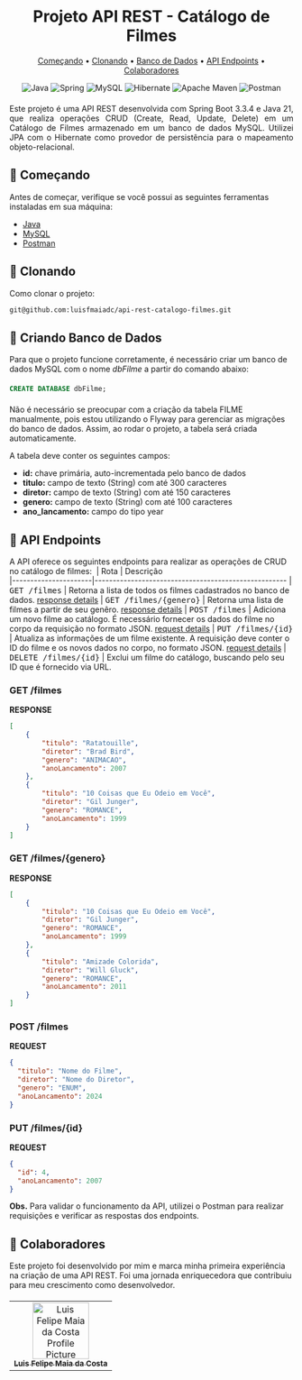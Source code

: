 <h1 align="center">Projeto API REST - Catálogo de Filmes</h1>
<p align="center">
 <a href="#started">Começando</a> • 
  <a href="#cloning">Clonando</a> •
 <a href="#creating">Banco de Dados</a> •
 <a href="#routes">API Endpoints</a> •
 <a href="#colab">Colaboradores</a>
</p>

<p align="center" style="margin-bottom: 20;">
    <img src="https://img.shields.io/badge/java-%23ED8B00.svg?style=for-the-badge&logo=openjdk&logoColor=white" alt="Java" />
    <img src="https://img.shields.io/badge/spring-%236DB33F.svg?style=for-the-badge&logo=spring&logoColor=white" alt="Spring" />
    <img src="https://img.shields.io/badge/mysql-4479A1.svg?style=for-the-badge&logo=mysql&logoColor=white" alt="MySQL" />
    <img src="https://img.shields.io/badge/Hibernate-59666C?style=for-the-badge&logo=Hibernate&logoColor=white" alt="Hibernate" />
    <img src="https://img.shields.io/badge/Apache%20Maven-C71A36?style=for-the-badge&logo=Apache%20Maven&logoColor=white" alt="Apache Maven" />
    <img src="https://img.shields.io/badge/Postman-FF6C37?style=for-the-badge&logo=postman&logoColor=white" alt="Postman" />
</p>

<p style="text-align: justify;">Este projeto é uma API REST desenvolvida com Spring Boot 3.3.4 e Java 21, que realiza operações CRUD (Create, Read, Update, Delete) em um Catálogo de Filmes armazenado em um banco de dados MySQL. Utilizei JPA com o Hibernate como provedor de persistência para o mapeamento objeto-relacional.</p>

<h2 id="started">🚀 Começando</h2>

Antes de começar, verifique se você possui as seguintes ferramentas instaladas em sua máquina:

- [Java](https://www.oracle.com/java/technologies/downloads/#java22)
- [MySQL](https://dev.mysql.com/downloads/installer/)
- [Postman](https://www.postman.com/downloads/)

<h2 id="cloning">👾 Clonando</h2>

Como clonar o projeto:
```bash
git@github.com:luisfmaiadc/api-rest-catalogo-filmes.git
```

<h2 id="creating">💾 Criando Banco de Dados</h2>
<p style="margin-bottom: 20;">Para que o projeto funcione corretamente, é necessário criar um banco de dados MySQL com o nome <i>dbFilme</i> a partir do comando abaixo:</p>


```SQL
CREATE DATABASE dbFilme;
```

<p style="margin-top: 20;">Não é necessário se preocupar com a criação da tabela FILME manualmente, pois estou utilizando o Flyway para gerenciar as migrações do banco de dados. Assim, ao rodar o projeto, a tabela será criada automaticamente.</p>

A tabela deve conter os seguintes campos:

- <b>id:</b> chave primária, auto-incrementada pelo banco de dados
- <b>titulo:</b> campo de texto (String) com até 300 caracteres
- <b>diretor:</b> campo de texto (String) com até 150 caracteres
- <b>genero:</b> campo de texto (String) com até 100 caracteres
- <b>ano_lancamento:</b> campo do tipo year

<h2 id="routes">📍 API Endpoints</h2>

A API oferece os seguintes endpoints para realizar as operações de CRUD no catálogo de filmes:
​
| Rota               | Descrição                                          
|----------------------|-----------------------------------------------------
| <kbd>GET /filmes</kbd>     | Retorna a lista de todos os filmes cadastrados no banco de dados. [response details](#get-filmes)
| <kbd>GET /filmes/{genero}</kbd>     | Retorna uma lista de filmes a partir de seu genêro. [response details](#get-filmes-genero)
| <kbd>POST /filmes</kbd>     | Adiciona um novo filme ao catálogo. É necessário fornecer os dados do filme no corpo da requisição no formato JSON. [request details](#post-filmes)
| <kbd>PUT /filmes/{id}</kbd>     | Atualiza as informações de um filme existente. A requisição deve conter o ID do filme e os novos dados no corpo, no formato JSON. [request details](#put-filmes)
| <kbd>DELETE /filmes/{id}</kbd>     | Exclui um filme do catálogo, buscando pelo seu ID que é fornecido via URL.

<h3 id="get-filmes">GET /filmes</h3>

**RESPONSE**
```json
[
    {
        "titulo": "Ratatouille",
        "diretor": "Brad Bird",
        "genero": "ANIMACAO",
        "anoLancamento": 2007
    },
    {
        "titulo": "10 Coisas que Eu Odeio em Você",
        "diretor": "Gil Junger",
        "genero": "ROMANCE",
        "anoLancamento": 1999
    }
]
```

<h3 id="get-filmes-genero">GET /filmes/{genero}</h3>

**RESPONSE**
```json
[
    {
        "titulo": "10 Coisas que Eu Odeio em Você",
        "diretor": "Gil Junger",
        "genero": "ROMANCE",
        "anoLancamento": 1999
    },
    {
        "titulo": "Amizade Colorida",
        "diretor": "Will Gluck",
        "genero": "ROMANCE",
        "anoLancamento": 2011
    }
]
```

<h3 id="post-filmes">POST /filmes</h3>

**REQUEST**
```json
{
  "titulo": "Nome do Filme",
  "diretor": "Nome do Diretor",
  "genero": "ENUM",
  "anoLancamento": 2024
}
```

<h3 id="put-filmes">PUT /filmes/{id}</h3>

**REQUEST**
```json
{
  "id": 4,  
  "anoLancamento": 2007
}
```

<b>Obs.</b> Para validar o funcionamento da API, utilizei o Postman para realizar requisições e verificar as respostas dos endpoints.

<h2 id="colab">🤝 Colaboradores</h2>
<p style="margin-bottom: 20;">Este projeto foi desenvolvido por mim e marca minha primeira experiência na criação de uma API REST. Foi uma jornada enriquecedora que contribuiu para meu crescimento como desenvolvedor.</p>
<table>
  <tr>
    <td align="center">
      <a href="#">
        <img src="https://avatars.githubusercontent.com/u/168129517?v=4&size=64" width="100px;" alt="Luis Felipe Maia da Costa Profile Picture"/><br>
        <sub>
          <b>Luis Felipe Maia da Costa</b>
        </sub>
      </a>
